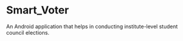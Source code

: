 # Smart_Voter
An Android application that helps in conducting institute-level student council elections.
